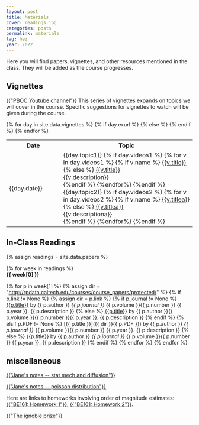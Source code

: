 ```yaml
---
layout: post
title: Materials
cover: readings.jpg
categories: posts
permalink: materials
tag: hei
year: 2022
---
```

Here you will find papers, vignettes, and other resources mentioned in the class. They will be added as the course progresses.



## Vignettes
<a href="https://www.youtube.com/channel/UCnYEe45w6F4G3AEYCyNHMWg/videos" target="_blank">{{"PBOC Youtube channel"}}</a>
This series of vignettes expands on topics we will cover in the course. Specific suggestions for vignettes to watch will be given during the course.

<table>
<tr>
    <th style="width:130px"><b>Date</b></th>
    <th><b>Topic</b></th>
</tr>
{% for day in site.data.vignettes %}
{% if day.exurl %}
{% else %}
<tr>
    <td>{{day.date}}  </td>
    <td>{{day.topic1}}
    {% if day.videos1 %}
    {% for v in day.videos1 %}
    {% if v.name %}
    <a href="http://rpdata.caltech.edu/courses/aph161/2021/videos/{{v.name}}" target="_blank">{{v.title}}</a><br/>
    {% else %} 
    <a href="{{v.url}}" target="_blank">{{v.title}}</a><br/>
    {{v.description}}<br/>
    {%endif %}
    {%endfor%}
    {%endif %}
    {{day.topic2}}
    {% if day.videos2 %}
    {% for v in day.videos2 %}
    {% if v.name %}
    <a href="http://rpdata.caltech.edu/courses/aph161/2021/videos/{{v.name}}" target="_blank">{{v.titlea}}</a><br/>
    {% else %}
    <a href="{{v.urla}}" target="_blank">{{v.titlea}}</a><br/>
    {{v.descriptiona}}<br/>
    {%endif %}
    {%endfor%}
    {%endif %}
    </td>
    <!--<td>--->
    <!--{% if day.slide %}--->
    <!--<a href="http://rpdata.caltech.edu/courses/aph161/protected/2022/slides/{{day.slide}}">Slides</a>--->
    <!--{%endif%}---> 
    <!--</td>---> 

  <!-- {% if day.slide %} 
  <td>
  {% for s in day.slide %}
  <a href="http://rpdata.caltech.edu/courses/aph161/protected/2020/videos/{{s}}"><b class="post-title">{{s}}</b></a> 
  {%endfor%}
  </td>
  {% else %}
  <td> {{'-'}} </td>
  {% endif %} -->
</tr>
{% endif %}
{% endfor %}
</table>


## In-Class Readings

{% assign readings = site.data.papers %}

{% for week in readings %}
<span style="display: block; font-weight: 500"> <b>{{ week[0] }}</b></span>

{% for p in week[1] %}
{% assign dir = "http://rpdata.caltech.edu/courses/course_papers/protected/" %}
{% if p.link != None %}
{% assign dir = p.link %}
{% if p.journal != None %}
<a href="{{p.link}}" target="_blank">{{p.title}}</a> by {{ p.author }} *{{ p.journal }}* {{ p.volume }}{{ p.number }} {{ p.year }}. {{ p.description }}
{% else %}
<a href="{{p.link}}" target="_blank">{{p.title}}</a> by {{ p.author }}{{ p.volume }}{{ p.number }}{{ p.year }}. {{ p.description }}
{% endif %}
{% elsif p.PDF != None %}
[{{ p.title }}]({{ dir }}{{ p.PDF }}) by {{ p.author }} *{{ p.journal }}* {{ p.volume }}{{ p.number }} {{ p.year }}. {{ p.description }}
{% else %}
{{p.title}} by {{ p.author }} *{{ p.journal }}* {{ p.volume }}{{ p.number }} {{ p.year }}. {{ p.description }}
{% endif %}
{% endfor %}
{% endfor %}


## miscellaneous

<a href="http://rpdata.caltech.edu/courses/heidelberg_22/open_data/Kondev_course_notes.pdf" target="_blank">{{"Jane's notes -- stat mech and diffusion"}}</a><br>

<a href="http://rpdata.caltech.edu/courses/heidelberg_22/open_data/Kondev_course_notes_poisson.pdf" target="_blank">{{"Jane's notes -- poisson distribution"}}</a><br>

Here are links to homeworks involving order of magnitude estimates: <a href="http://www.rpgroup.caltech.edu/aph161/assets/hwk/HW_1_161_2022_Final.pdf" target="_blank">{{"BE161: Homework 1"}}</a>, <a href="http://www.rpgroup.caltech.edu/aph161/assets/hwk/HW_2_161_2022_Final.pdf" target="_blank">{{"BE161: Homework 2"}}</a>. <br>

<a href="https://improbable.com/2019/03/29/the-day-ig-nobel-people-came-together-at-hokkaido-university/?amp=1" target ="_blank">{{"The ignoble prize"}}</a>
